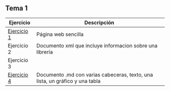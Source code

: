 ## Tema 1
  Ejercicio   | Descripción
------------- | --------------------------------------------------------------
 [Ejercicio 1](Ejercicio1.html)  | Página web sencilla
 Ejercicio 2  | Documento xml que incluye informacion sobre una librería
 Ejercicio 3  |
 [Ejercicio 4](../README.md)  | Documento .md con varias cabeceras, texto, una lista, un gráfico y una tabla
